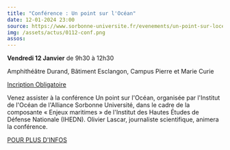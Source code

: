 ```yaml
---
title: "Conférence : Un point sur l'Océan"
date: 12-01-2024 23:00
source: https://www.sorbonne-universite.fr/evenements/un-point-sur-locean
img: /assets/actus/0112-conf.png
assos:
---
```


__Vendredi 12 Janvier__ de 9h30 à 12h30

Amphithéâtre Durand, Bâtiment Esclangon, Campus Pierre et Marie Curie

[Incription Obligatoire](https://lime3-app3.sorbonne-universite.fr/index.php/414552)

Venez assister à la conférence Un point sur l'Océan, organisée par l'Institut de l'Océan de l'Alliance Sorbonne Université, dans le cadre de la composante « Enjeux maritimes » de l'Institut des Hautes Études de Défense Nationale (IHEDN). Olivier Lascar, journaliste scientifique, animera la conférence.

[POUR PLUS D'INFOS](https://www.sorbonne-universite.fr/evenements/un-point-sur-locean)

